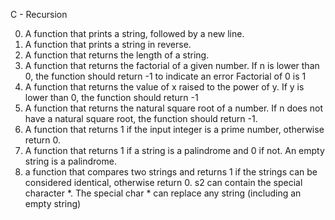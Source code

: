 C - Recursion

0. A function that prints a string, followed by a new line.
1. A function that prints a string in reverse.
2. A function that returns the length of a string.
3. A function that returns the factorial of a given number.
	If n is lower than 0, the function should return -1 to indicate an error
	Factorial of 0 is 1
4. A function that returns the value of x raised to the power of y.
	If y is lower than 0, the function should return -1
5. A function that returns the natural square root of a number.
	If n does not have a natural square root, the function should return -1.
6. A function that returns 1 if the input integer is a prime number, otherwise return 0.
7. A function that returns 1 if a string is a palindrome and 0 if not.
	An empty string is a palindrome.
8. a function that compares two strings and returns 1 if the strings can be considered
	identical, otherwise return 0.
	s2 can contain the special character *.
	The special char * can replace any string (including an empty string)

